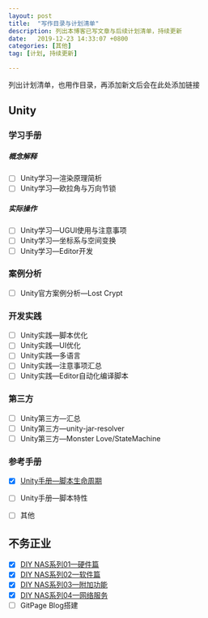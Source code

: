 ```yaml
---
layout: post
title:  "写作目录与计划清单"
description: 列出本博客已写文章与后续计划清单，持续更新
date:   2019-12-23 14:33:07 +0800
categories: [其他]
tag: [计划, 持续更新]

---
```


 列出计划清单，也用作目录，再添加新文后会在此处添加链接

## Unity  

### 学习手册  

##### 	概念解释  

- [ ] Unity学习—渲染原理简析   
- [ ] Unity学习—欧拉角与万向节锁  

##### 实际操作  

- [ ] Unity学习—UGUI使用与注意事项    
- [ ] Unity学习—坐标系与空间变换  
- [ ] Unity学习—Editor开发  

### 案例分析  

- [ ] Unity官方案例分析—Lost Crypt  

### 开发实践  

- [ ] Unity实践—脚本优化   
- [ ] Unity实践—UI优化
- [ ] Unity实践—多语言
- [ ] Unity实践—注意事项汇总
- [ ] Unity实践—Editor自动化编译脚本

### 第三方  

- [ ] Unity第三方—汇总
- [ ] Unity第三方—unity-jar-resolver
- [ ] Unity第三方—Monster Love/StateMachine

### 参考手册  

- [x] [Unity手册—脚本生命周期](http://warl-g.github.io/posts/Unity-Manual-Script-Lifecycle)
- [ ] Unity手册—脚本特性

- [ ] 其他

## 不务正业  

- [x]  [DIY NAS系列01—硬件篇](http://warl-g.github.io/posts/DIY-NAS-01)
- [x]  [DIY NAS系列02—软件篇](http://warl-g.github.io/posts/DIY-NAS-02)
- [x]  [DIY NAS系列03—附加功能](http://warl-g.github.io/posts/DIY-NAS-03)
- [x]  [DIY NAS系列04—网络服务](http://warl-g.github.io/posts/DIY-NAS-04)
- [ ]  GitPage Blog搭建